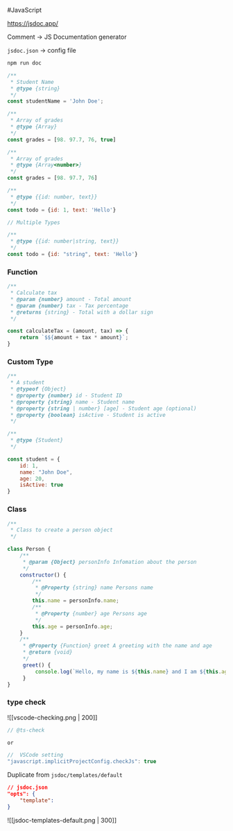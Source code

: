 #JavaScript 

https://jsdoc.app/

Comment -> JS Documentation generator

`jsdoc.json` -> config file

```bash
npm run doc
```

```js
/**
 * Student Name
 * @type {string}
 */
const studentName = 'John Doe';

/**
 * Array of grades
 * @type {Array}
 */
const grades = [98. 97.7, 76, true]

/**
 * Array of grades
 * @type {Array<number>}
 */
const grades = [98. 97.7, 76]

/**
 * @type {{id: number, text}}
 */
const todo = {id: 1, text: 'Hello'}

// Multiple Types

/**
 * @type {{id: number|string, text}}
 */
const todo = {id: "string", text: 'Hello'}
```

### Function
```js
/**
 * Calculate tax
 * @param {number} amount - Total amount
 * @param {number} tax - Tax percentage
 * @returns {string} - Total with a dollar sign
 */

const calculateTax = (amount, tax) => {
	return `$${amount + tax * amount}`;
}
```

### Custom Type
```js
/**
 * A student
 * @typeof {Object}
 * @property {number} id - Student ID
 * @property {string} name - Student name
 * @property {string | number} [age] - Student age (optional)
 * @property {boolean} isActive - Student is active
 */

/**
 * @type {Student}
 */

const student = {
	id: 1,
	name: "John Doe",
	age: 20,
	isActive: true
}
```

### Class
```js
/**
 * Class to create a person object
 */

class Person {
	/**
	 * @param {Object} personInfo Infomation about the person
	 */
	constructor() {
		/**
		 * @Property {string} name Persons name
		 */
		this.name = personInfo.name;
		/**
		 * @Property {number} age Persons age
		 */
		this.age = personInfo.age;
	}
	/**
	 * @Property {Function} greet A greeting with the name and age
	 * @return {void}
	 */
	 greet() {
		 console.log(`Hello, my name is ${this.name} and I am ${this.age}`);
	 }
}
```



### type check
 ![[vscode-checking.png | 200]]
``` js
// @ts-check

or

//  VSCode setting
"javascript.implicitProjectConfig.checkJs": true
```


Duplicate from `jsdoc/templates/default`
```json
// jsdoc.json
"opts": {
	"template": 
}
```
![[jsdoc-templates-default.png | 300]]